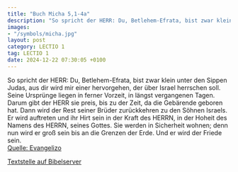 ```yaml
---
title: "Buch Micha 5,1-4a"
description: "So spricht der HERR: Du, Betlehem-Efrata, bist zwar klein unter den Sippen Judas, aus dir wird mir einer hervorgehen, der über Israel herrschen soll. Seine Ursprünge liegen in ferner Vorzeit, in längst vergangenen Tagen. Darum gibt der HERR sie preis, bis zu der Zeit, da die Gebä...."
images:
- "/symbols/micha.jpg"
layout: post
category: LECTIO 1
tag: LECTIO 1
date: 2024-12-22 07:30:05 +0100
---
```

So spricht der HERR: Du, Betlehem-Efrata, bist zwar klein unter den Sippen Judas, aus dir wird mir einer hervorgehen, der über Israel herrschen soll. Seine Ursprünge liegen in ferner Vorzeit, in längst vergangenen Tagen.
Darum gibt der HERR sie preis, bis zu der Zeit, da die Gebärende geboren hat.<!--more--> Dann wird der Rest seiner Brüder zurückkehren zu den Söhnen Israels.
Er wird auftreten und ihr Hirt sein in der Kraft des HERRN, in der Hoheit des Namens des HERRN, seines Gottes. Sie werden in Sicherheit wohnen; denn nun wird er groß sein bis an die Grenzen der Erde.
Und er wird der Friede sein.<br>
[Quelle: Evangelizo](https://evangeliumtagfuertag.org/DE/gospel)

[Textstelle auf Bibelserver](https://www.bibleserver.com/EU/Micha5,1-4a)
